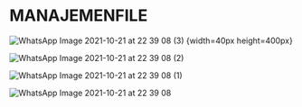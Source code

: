 # MANAJEMENFILE

![WhatsApp Image 2021-10-21 at 22 39 08 (3)](https://user-images.githubusercontent.com/81203366/138311612-55686645-c104-453b-8e1f-fd70c80892fd.jpeg) {width=40px height=400px}

![WhatsApp Image 2021-10-21 at 22 39 08 (2)](https://user-images.githubusercontent.com/81203366/138311671-9efbd2ce-cc13-4c2a-be53-3b0f04b09ed5.jpeg)

![WhatsApp Image 2021-10-21 at 22 39 08 (1)](https://user-images.githubusercontent.com/81203366/138311762-a2da9cc6-023a-4ced-8c85-6ff374734a3a.jpeg)

![WhatsApp Image 2021-10-21 at 22 39 08](https://user-images.githubusercontent.com/81203366/138311810-a4908201-3685-4f5f-ba13-dd46bce66fdd.jpeg)
